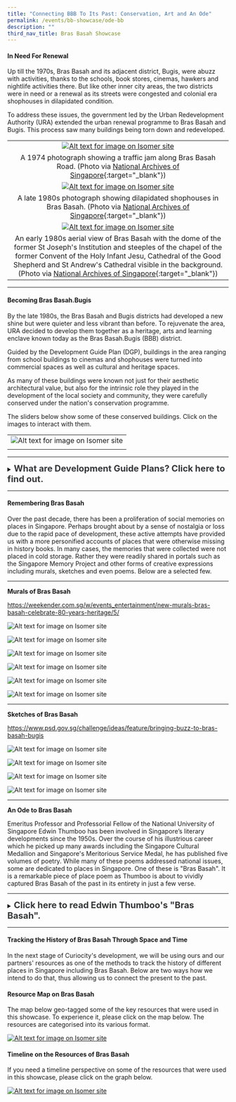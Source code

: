 ```yaml
---
title: "Connecting BBB To Its Past: Conservation, Art and An Ode"
permalink: /events/bb-showcase/ode-bb
description: ""
third_nav_title: Bras Basah Showcase
---
```

#### **In Need For Renewal**

Up till the 1970s, Bras Basah and its adjacent district, Bugis, were abuzz with activities, thanks to the schools, book stores, cinemas, hawkers and nightlife activities there. But like other inner city areas, the two districts were in need or a renewal as its streets were congested and colonial era shophouses in dilapidated condition. 

To address these issues, the government led by the Urban Redevelopment Authority (URA) extended the urban renewal programme to Bras Basah and Bugis. This process saw many buildings being torn down and redeveloped.

|   |
|:-----:|
| [![Alt text for image on Isomer site](/images/sample-bb-renewal-traffic-1.jpg)](https://www.nas.gov.sg/archivesonline/photographs/record-details/9bca7c69-1162-11e3-83d5-0050568939ad)  |
| A 1974 photograph showing a traffic jam along Bras Basah Road. (Photo via [National Archives of Singapore](https://www.nas.gov.sg/archivesonline/photographs/record-details/9bca7c69-1162-11e3-83d5-0050568939ad){:target="_blank"})  |
| [![Alt text for image on Isomer site](/images/sample-bb-renewal-1.jpg)](https://www.nas.gov.sg/archivesonline/photographs/record-details/5fa6593e-1162-11e3-83d5-0050568939ad) |
|  A late 1980s photograph showing dilapidated shophouses in Bras Basah. (Photo via [National Archives of Singapore](https://www.nas.gov.sg/archivesonline/photographs/record-details/5fa6593e-1162-11e3-83d5-0050568939ad){:target="_blank"}) |
| [![Alt text for image on Isomer site](/images/sample-bb-renewal-2.jpg)](https://www.nas.gov.sg/archivesonline/photographs/record-details/44137467-3c81-11e4-859c-0050568939ad) |
|  An early 1980s aerial view of Bras Basah with the dome of the former St Joseph's Institution and steeples of the chapel of the former Convent of the Holy Infant Jesu, Cathedral of the Good Shepherd and St Andrew's Cathedral visible in the background. (Photo via [National Archives of Singapore](https://www.nas.gov.sg/archivesonline/photographs/record-details/44137467-3c81-11e4-859c-0050568939ad){:target="_blank"}) |

________

#### **Becoming Bras Basah.Bugis**

By the late 1980s, the Bras Basah and Bugis districts had developed a new shine but were quieter and less vibrant than before. To rejuvenate the area, URA decided to develop them together as a heritage, arts and learning enclave known today as the Bras Basah.Bugis (BBB) district. 

Guided by the Development Guide Plan (DGP), buildings in the area ranging from school buildings to cinemas and shophouses were turned into commercial spaces as well as cultural and heritage spaces.

As many of these buildings were known not just for their aesthetic architectural value, but also for the intrinsic role they played in the development of the local society and community, they were carefully conserved under the nation's conservation programme.

The sliders below show some of these conserved buildings. Click on the images to interact with them.

|   |
|:-----:|
| ![Alt text for image on Isomer site](/images/sample-bb-renewal-4.jpg) |
|  |

_______

<details>
<summary><span style="font-weight: 700; font-size: 20px; font-style: normal; color:#353839">What are Development Guide Plans? Click here to find out.</span></summary>
<br>
<span style="font-weight: 400; font-size: 20px; font-style: normal; color:#778899">Development Guide Plans (DGPs) are detailed short- to medium-term land-use plans completed between 1993 and 1998 as part of a comprehensive review of the Master Plan 1985. The Urban Redevelopment Authority (URA), the national land-use planning agency, divided Singapore into 55 planning areas and drew up a DGP for each of these areas. A blueprint of the living, working and leisure environment in Singapore, the 55 DGPs together formed the overall Master Plan 1998, which was gazetted on 22 January 1999. The URA released the first of its 55 DGPs in 1993. The final DGP was released in July 1998 for the Punggol area and included detailed plans for Punggol 21.</span>
	
</details>

_____

#### **Remembering Bras Basah**

Over the past decade, there has been a proliferation of social memories on places in Singapore. Perhaps brought about by a sense of nostalgia or loss due to the rapid pace of development, these active attempts have provided us with a more personified accounts of places that were otherwise missing in history books. In many cases, the memories that were collected were not placed in cold storage. Rather they were readily shared in portals such as the Singapore Memory Project and other forms of creative expressions including murals, sketches and even poems. Below are a selected few.

________

**Murals of Bras Basah**

https://weekender.com.sg/w/events_entertainment/new-murals-bras-basah-celebrate-80-years-heritage/5/

![Alt text for image on Isomer site](/images/sample-bb-murals-1.jpg)

![Alt text for image on Isomer site](/images/sample-bb-murals-2.jpg)

![Alt text for image on Isomer site](/images/sample-bb-murals-3.jpg)

![Alt text for image on Isomer site](/images/sample-bb-murals-4.jpg)

![Alt text for image on Isomer site](/images/sample-bb-murals-5.jpg)

![Alt text for image on Isomer site](/images/sample-bb-murals-6.jpg)

________

**Sketches of Bras Basah**

https://www.psd.gov.sg/challenge/ideas/feature/bringing-buzz-to-bras-basah-bugis

![Alt text for image on Isomer site](/images/sample-bb-modern-art-1.jpg)

![Alt text for image on Isomer site](/images/sample-bb-modern-art-2.jpg)

![Alt text for image on Isomer site](/images/sample-bb-modern-art-3.jpg)

![Alt text for image on Isomer site](/images/sample-bb-modern-art-4.jpg)

_______

**An Ode to Bras Basah**

Emeritus Professor and Professorial Fellow of the National University of Singapore Edwin Thumboo has been involved in Singapore’s literary developments since the 1950s. Over the course of his illustrious career which he picked up many awards including the Singapore Cultural Medallion and Singapore's Meritorious Service Medal, he has published five volumes of poetry. While many of these poems addressed national issues, some are dedicated to places in Singapore. One of these is "Bras Basah". It is a remarkable piece of place poem as Thumboo is about to vividly captured Bras Basah of the past in its entirety in just a few verse.

_______

<details>
<summary><span style="font-weight: 700; font-size: 20px; font-style: normal; color:#353839">Click here to read Edwin Thumboo's "Bras Basah".</span></summary>
<br>
<span style="font-weight: 400; font-size: 20px; font-style: normal; color:#778899">Where the first Rendezvous brooded
<br>By a row of old shophouses, since sadly slain,
<br>A special road began. A point of colonial
<br>Confluence: Dhoby Ghaut, the YWCA with
<br>Manicured tennis lawns for memsahibs who
<br>Then took tea and scones. Across a Shell kiosk
<br>Where Papa parked his Austin Seven, then off
<br>To Hock Hoe’s for piston rods and Radex
<br>
<br>Think of the names: Dhoby Ghaut, Prinsep St,
<br>The three Cathays, a name the Lokes made
<br>Famous: resplendent building, our tallest then;
<br>Fantastic camera shop; and that popular Store
<br>Where Rudy’s wife, petite, temporarily demure,
<br>Quietly assessed her customers as she held her
<br>Intelligence above show-cases. Two doors away,
<br>Heng, increasingly called Mr, sold German cameras
<br>To Japanese sailors, was en route to a partnership.
<br>
<br>And the bookshops full of stuff: Penguin New 
<br>Writing to Palgrave’s G-Treasury; Q’s Oxford 
<br>Anthology, a blue spine among mouldy issues 
<br>Of The Wide World where imperial dreams, 
<br>The White man’s burden trudged across Asia and
<br>Africa, up Ruwenzori’s mist and moon, then down
<br>The Brahmaputra. Mainly first-hand accounts, 
<br>Direct, unshorn, marching against superstition.
<br>Plain narratives rising in majesty, in power, art.
<br>No cute theory of the Other. Only them natives.
<br>
<br>And the Rendezvous after school; affordable.
<br>The man with the mole, ladle in hand, presided,
<br>Holding the extra spoonful, balanced fate,deciding
<br>If he liked you. Two doors away Simon Ong’s
<br>Family shop of fishing tackle, Winchester torches,
<br>Knives of Solingen steel. Outside, a Woodsville tram,
<br>Full of St Andrew boys, swings around the corner,
<br>Tires squealing.
<br>
<br>Standing there, the world grew,
<br>Bit by bit, seemed different with each fresh vantage
<br>Shift in weather; hormonal stir, sweet unknowing;
<br>An ache that knew no words; a quickly passing mouth.
<br>As eyes caught more lit with sensuous guilt, when 
<br>Curves beneath Convent uniforms heaved and turned
<br>With the mind’s proposal, the rainbow’s ripening,
<br>As thoughts fingered image, each chance encounter.
<br>Experience became a word as Life cease to be simple.
<br>

</span>
	
</details>

_______

#### **Tracking the History of Bras Basah Through Space and Time**

In the next stage of Curiocity's development, we will be using ours and our partners' resources as one of the methods to track the history of different places in Singapore including Bras Basah. Below are two ways how we intend to do that, thus allowing us to connect the present to the past.

#### **Resource Map on Bras Basah**

The map below geo-tagged some of the key resources that were used in this showcase. To experience it, please click on the map below. The resources are categorised into its various format.

[![Alt text for image on Isomer site](/images/sample-bb-resource-story-map.jpg)](https://uploads.knightlab.com/storymapjs/be07f88bbb474da1dff518b7264b010c/bras-basah-resource-map/index.html)

#### **Timeline on the Resources of Bras Basah**

If you need a timeline perspective on some of the resources that were used in this showcase, please click on the graph below.

[![Alt text for image on Isomer site](/images/sample-bb-timeline.jpg)](https://cdn.knightlab.com/libs/timeline3/latest/embed/index.html?source=1elGCCYQz0c2R57DJiL0Umm8TqV_wwSDbsVC-xUD6JZA&font=Default&lang=en&initial_zoom=2&height=650)